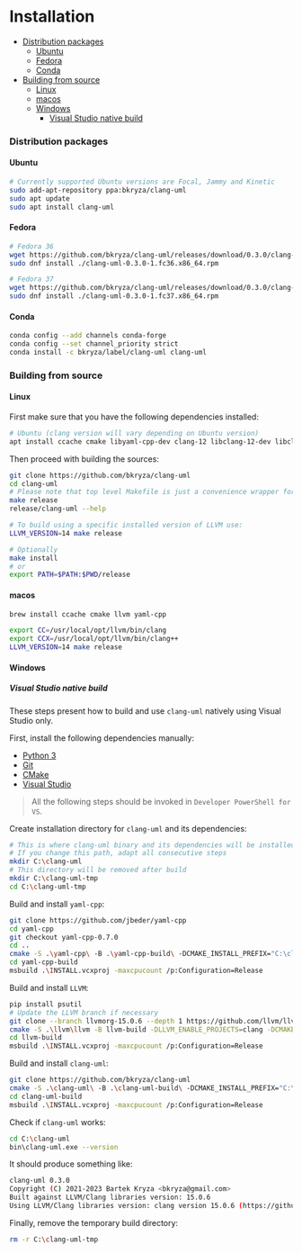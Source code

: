 # Installation

<!-- toc -->

* [Distribution packages](#distribution-packages)
  * [Ubuntu](#ubuntu)
  * [Fedora](#fedora)
  * [Conda](#conda)
* [Building from source](#building-from-source)
  * [Linux](#linux)
  * [macos](#macos)
  * [Windows](#windows)
    * [Visual Studio native build](#visual-studio-native-build)

<!-- tocstop -->

### Distribution packages

#### Ubuntu

```bash
# Currently supported Ubuntu versions are Focal, Jammy and Kinetic
sudo add-apt-repository ppa:bkryza/clang-uml
sudo apt update
sudo apt install clang-uml
```

#### Fedora

```bash
# Fedora 36
wget https://github.com/bkryza/clang-uml/releases/download/0.3.0/clang-uml-0.3.0-1.fc36.x86_64.rpm
sudo dnf install ./clang-uml-0.3.0-1.fc36.x86_64.rpm

# Fedora 37
wget https://github.com/bkryza/clang-uml/releases/download/0.3.0/clang-uml-0.3.0-1.fc37.x86_64.rpm
sudo dnf install ./clang-uml-0.3.0-1.fc37.x86_64.rpm
```

#### Conda

```bash
conda config --add channels conda-forge
conda config --set channel_priority strict
conda install -c bkryza/label/clang-uml clang-uml
```

### Building from source

#### Linux
First make sure that you have the following dependencies installed:

```bash
# Ubuntu (clang version will vary depending on Ubuntu version)
apt install ccache cmake libyaml-cpp-dev clang-12 libclang-12-dev libclang-cpp12-dev
```

Then proceed with building the sources:

```bash
git clone https://github.com/bkryza/clang-uml
cd clang-uml
# Please note that top level Makefile is just a convenience wrapper for CMake
make release
release/clang-uml --help

# To build using a specific installed version of LLVM use:
LLVM_VERSION=14 make release

# Optionally
make install
# or
export PATH=$PATH:$PWD/release
```

#### macos

```bash
brew install ccache cmake llvm yaml-cpp

export CC=/usr/local/opt/llvm/bin/clang
export CCX=/usr/local/opt/llvm/bin/clang++
LLVM_VERSION=14 make release
```

#### Windows

##### Visual Studio native build

These steps present how to build and use `clang-uml` natively using Visual Studio only.

First, install the following dependencies manually:

* [Python 3](https://www.python.org/downloads/windows/)
* [Git](https://git-scm.com/download/win)
* [CMake](https://cmake.org/download/)
* [Visual Studio](https://visualstudio.microsoft.com/vs/community/)

> All the following steps should be invoked in `Developer PowerShell for VS`.

Create installation directory for `clang-uml` and its dependencies:

```bash
# This is where clang-uml binary and its dependencies will be installed after build
# If you change this path, adapt all consecutive steps
mkdir C:\clang-uml
# This directory will be removed after build
mkdir C:\clang-uml-tmp
cd C:\clang-uml-tmp
```

Build and install `yaml-cpp`:

```bash
git clone https://github.com/jbeder/yaml-cpp
cd yaml-cpp
git checkout yaml-cpp-0.7.0
cd ..
cmake -S .\yaml-cpp\ -B .\yaml-cpp-build\ -DCMAKE_INSTALL_PREFIX="C:\clang-uml" -Thost=x64
cd yaml-cpp-build
msbuild .\INSTALL.vcxproj -maxcpucount /p:Configuration=Release
```

Build and install `LLVM`:

```bash 
pip install psutil
# Update the LLVM branch if necessary
git clone --branch llvmorg-15.0.6 --depth 1 https://github.com/llvm/llvm-project.git llvm
cmake -S .\llvm\llvm -B llvm-build -DLLVM_ENABLE_PROJECTS=clang -DCMAKE_INSTALL_PREFIX="C:\clang-uml" -DCMAKE_BUILD_TYPE=Release -DLLVM_TARGETS_TO_BUILD=X86 -Thost=x64
cd llvm-build
msbuild .\INSTALL.vcxproj -maxcpucount /p:Configuration=Release
```

Build and install `clang-uml`:

```bash
git clone https://github.com/bkryza/clang-uml
cmake -S .\clang-uml\ -B .\clang-uml-build\ -DCMAKE_INSTALL_PREFIX="C:\clang-uml" -DCMAKE_PREFIX_PATH="C:\clang-uml" -DBUILD_TESTS=OFF -Thost=x64
cd clang-uml-build
msbuild .\INSTALL.vcxproj -maxcpucount /p:Configuration=Release
```

Check if `clang-uml` works:

```bash
cd C:\clang-uml
bin\clang-uml.exe --version
```
It should produce something like:
```bash
clang-uml 0.3.0
Copyright (C) 2021-2023 Bartek Kryza <bkryza@gmail.com>
Built against LLVM/Clang libraries version: 15.0.6
Using LLVM/Clang libraries version: clang version 15.0.6 (https://github.com/llvm/llvm-project.git 088f33605d8a61ff519c580a71b1dd57d16a03f8)
```

Finally, remove the temporary build directory:

```bash
rm -r C:\clang-uml-tmp
```
